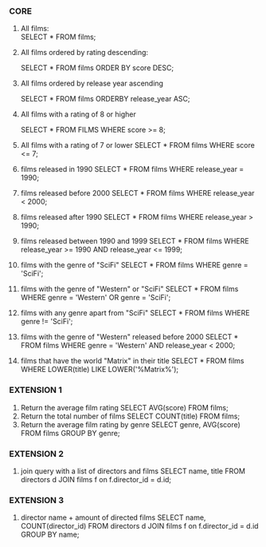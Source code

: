 ### CORE
1. All films:  
   SELECT * FROM films;
   
2. All films ordered by rating descending:
   
    SELECT * FROM films ORDER BY score DESC;
   
3. All films ordered by release year ascending
   
   SELECT * FROM films ORDERBY release_year ASC;
   
4. All films with a rating of 8 or higher
   
    SELECT * FROM FILMS WHERE score >= 8;
   
5. All films with a rating of 7 or lower
    SELECT * FROM films WHERE score <= 7;
   
7. films released in 1990
   SELECT * FROM films WHERE release_year = 1990;
   
8. films released before 2000
   SELECT * FROM films WHERE release_year < 2000;
   
9. films released after 1990
   SELECT * FROM films WHERE release_year > 1990;
   
10.  films released between 1990 and 1999
    SELECT * FROM films WHERE release_year >= 1990 AND release_year <= 1999;

11. films with the genre of "SciFi"
    SELECT * FROM films WHERE genre = 'SciFi';
    
12. films with the genre of "Western" or "SciFi"
    SELECT * FROM films WHERE genre = 'Western' OR genre = 'SciFi';
    
13. films with any genre apart from "SciFi"
    SELECT * FROM films WHERE genre != 'SciFi';
    
14. films with the genre of "Western" released before 2000
    SELECT * FROM films WHERE genre = 'Western' AND release_year < 2000;
    
15. films that have the world "Matrix" in their title
    SELECT * FROM films WHERE LOWER(title) LIKE LOWER('%Matrix%');

### EXTENSION 1
1. Return the average film rating
   SELECT AVG(score) FROM films;
2. Return the total number of films
   SELECT COUNT(title) FROM films; 
3. Return the average film rating by genre
   SELECT genre, AVG(score) FROM films GROUP BY genre;

### EXTENSION 2
1. join query with a list of directors and films
SELECT name, title FROM directors d JOIN films f on f.director_id = d.id;

### EXTENSION 3
1. director name + amount of directed films
SELECT name, COUNT(director_id) FROM directors d JOIN films f on f.director_id = d.id GROUP BY name;
